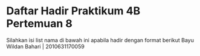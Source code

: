 # Daftar Hadir Praktikum 4B Pertemuan 8
Silahkan isi list nama di bawah ini apabila hadir dengan format berikut
Bayu Wildan Bahari | 2010631170059
